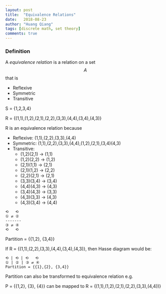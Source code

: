 ```yaml
---
layout: post
title:  "Equivalence Relations"
date:   2018-08-23
author: "Huang Qiang"
tags: [discrete math, set theory]
comments: true
---
```


### Definition

A _equivalence relation_ is a relation on a set $$A$$ that is

- Reflexive
- Symmetric
- Transitive

S = {1,2,3,4}

R = {(1,1),(1,2),(2,1),(2,2),(3,3),(4,4),(3,4),(4,3)}

R is an equivalence relation because

- Reflexive: (1,1),(2,2),(3,3),(4,4)
- Symmetric: (1,1),(2,2),(3,3),(4,4),(1,2),(2,1),(3,4)(4,3)
- Transitive:
	- (1,2)(2,1) -> (1,1)
	- (1,2)(2,2) -> (1,2)
	- (2,1)(1,1) -> (2,1)
	- (2,1)(1,2) -> (2,2)
	- (2,2)(2,1) -> (2,1)
	- (3,3)(3,4) -> (3,4)
	- (4,4)(4,3) -> (4,3)
	- (3,4)(4,3) -> (3,3)
	- (4,3)(3,3) -> (4,3)
	- (4,3)(3,4) -> (4,4)

```
⟲   ⟲
① ⇄ ② 
-------
③ ⇄ ④
⟲   ⟲
```
Partition = {{1,2}, {3,4}}

If R = {(1,1),(2,2),(3,3),(4,4),(3,4),(4,3)}, then Hasse diagram would be:

```
⟲ | ⟲ | ⟲   ⟲
① | ② | ③ ⇄ ④
Partition = {{1},{2}, {3,4}}
```



Partition can also be transformed to equivalence relation e.g.

P = {{1,2}, {3}, {4}} can be mapped to R = {(1,1),(1,2),(2,1),(2,2),(3,3),(4,4))}